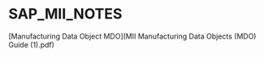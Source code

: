 # SAP_MII_NOTES
[Manufacturing Data Object MDO](MII Manufacturing Data Objects (MDO) Guide (1).pdf)
